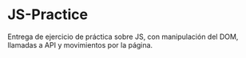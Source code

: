 # JS-Practice
Entrega de ejercicio de práctica sobre JS, con manipulación del DOM, llamadas a API  y movimientos por la página.
